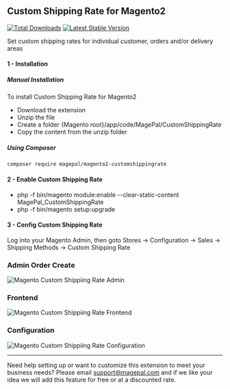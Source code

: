 ## Custom Shipping Rate for Magento2

[![Total Downloads](https://poser.pugx.org/magepal/magento2-customshippingrate/downloads)](https://packagist.org/packages/magepal/magento2-customshippingrate)
[![Latest Stable Version](https://poser.pugx.org/magepal/magento2-customshippingrate/v/stable)](https://packagist.org/packages/magepal/magento2-customshippingrate)

Set custom shipping rates for individual customer, orders and/or delivery areas

#### 1 - Installation 
##### Manual Installation
To install Custom Shipping Rate for Magento2
 * Download the extension
 * Unzip the file
 * Create a folder {Magento root}/app/code/MagePal/CustomShippingRate
 * Copy the content from the unzip folder


##### Using Composer

```
composer require magepal/magento2-customshippingrate
```

#### 2 -  Enable Custom Shipping Rate
 * php -f bin/magento module:enable --clear-static-content MagePal_CustomShippingRate
 * php -f bin/magento setup:upgrade

#### 3 - Config Custom Shipping Rate
Log into your Magento Admin, then goto Stores -> Configuration -> Sales -> Shipping Methods -> Custom Shipping Rate


### Admin Order Create

![Magento Custom Shippiing Rate Admin](https://user-images.githubusercontent.com/1415141/31851928-739627c4-b63d-11e7-9015-631047df5e48.gif)

### Frontend

![Magento Custom Shippiing Rate Frontend](https://cloud.githubusercontent.com/assets/1415141/24302598/9202baf6-1089-11e7-8396-8460a1699fdd.png)

### Configuration

![Magento Custom Shippiing Rate Configuration](https://cloud.githubusercontent.com/assets/1415141/18804815/4573fa96-81ce-11e6-93bf-5b8ece97e237.png)


----

Need help setting up or want to customize this extension to meet your business needs? Please email support@magepal.com and if we like your idea we will add this feature for free or at a discounted rate.

